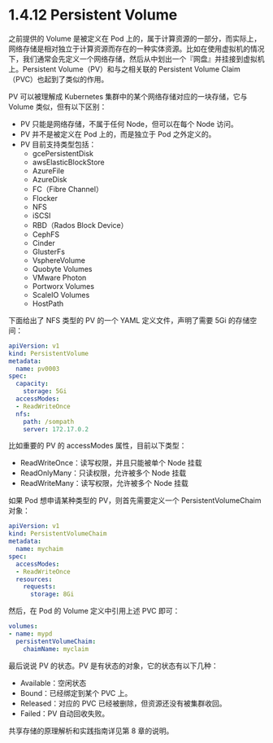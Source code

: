 # 1.4.12 Persistent Volume

之前提供的 Volume 是被定义在 Pod 上的，属于计算资源的一部分，而实际上，网络存储是相对独立于计算资源而存在的一种实体资源。比如在使用虚拟机的情况下，我们通常会先定义一个网络存储，然后从中划出一个『网盘』并挂接到虚拟机上。Persistent Volume（PV）和与之相关联的 Persistent Volume Claim（PVC）也起到了类似的作用。

PV 可以被理解成 Kubernetes 集群中的某个网络存储对应的一块存储，它与 Volume 类似，但有以下区别：
* PV 只能是网络存储，不属于任何 Node，但可以在每个 Node 访问。
* PV 并不是被定义在 Pod 上的，而是独立于 Pod 之外定义的。
* PV 目前支持类型包括：
  * gcePersistentDisk
  * awsElasticBlockStore
  * AzureFile
  * AzureDisk
  * FC（Fibre Channel）
  * Flocker
  * NFS
  * iSCSI
  * RBD（Rados Block Device）
  * CephFS
  * Cinder
  * GlusterFs
  * VsphereVolume
  * Quobyte Volumes
  * VMware Photon
  * Portworx Volumes
  * ScaleIO Volumes
  * HostPath

下面给出了 NFS 类型的 PV 的一个 YAML 定义文件，声明了需要 5Gi 的存储空间：
```yaml
apiVersion: v1
kind: PersistentVolume
metadata:
  name: pv0003
spec:
  capacity:
    storage: 5Gi
  accessModes:
  - ReadWriteOnce
  nfs:
    path: /sompath
    server: 172.17.0.2
```

比如重要的 PV 的 accessModes 属性，目前以下类型：
* ReadWriteOnce：读写权限，并且只能被单个 Node 挂载
* ReadOnlyMany：只读权限，允许被多个 Node 挂载
* ReadWriteMany：读写权限，允许被多个 Node 挂载

如果 Pod 想申请某种类型的 PV，则首先需要定义一个 PersistentVolumeChaim 对象：
```yaml
apiVersion: v1
kind: PersistentVolumeChaim
metadata:
  name: mychaim
spec:
  accessModes:
  - ReadWriteOnce
  resources:
    requests:
      storage: 8Gi
```

然后，在 Pod 的 Volume 定义中引用上述 PVC 即可：
```yaml
volumes:
- name: mypd
  persistentVolumeChaim:
    chaimName: myclaim
```

最后说说 PV 的状态。PV 是有状态的对象，它的状态有以下几种：
* Available：空闲状态
* Bound：已经绑定到某个 PVC 上。
* Released：对应的 PVC 已经被删除，但资源还没有被集群收回。
* Failed：PV 自动回收失败。

共享存储的原理解析和实践指南详见第 8 章的说明。